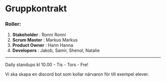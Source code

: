 # Gruppkontrakt 

### Roller:
1. **Stakeholder** : Ronni Ronni
2. **Scrum Master** : Markus Markus
3. **Product Owner** : Hann Hanna
4. **Developers** : Jakob, Samir, Shenol, Natalie

-----
Daily standups kl 10.00 - Tis - Tors - Fre!

Vi ska skapa en discord bot som kollar närvaron för till exempel elever. 
